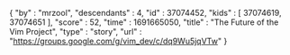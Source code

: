 {
  "by" : "mrzool",
  "descendants" : 4,
  "id" : 37074452,
  "kids" : [ 37074619, 37074651 ],
  "score" : 52,
  "time" : 1691665050,
  "title" : "The Future of the Vim Project",
  "type" : "story",
  "url" : "https://groups.google.com/g/vim_dev/c/dq9Wu5jqVTw"
}
